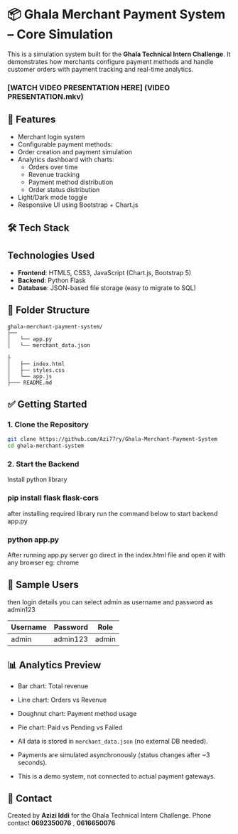 # 📦 Ghala Merchant Payment System – Core Simulation

This is a simulation system built for the **Ghala Technical Intern Challenge**. It demonstrates how merchants configure payment methods and handle customer orders with payment tracking and real-time analytics.

### [WATCH VIDEO PRESENTATION HERE] (VIDEO PRESENTATION.mkv)

## 🚀 Features

- Merchant login system
- Configurable payment methods:
- Order creation and payment simulation
- Analytics dashboard with charts:
  - Orders over time
  - Revenue tracking
  - Payment method distribution
  - Order status distribution
- Light/Dark mode toggle
- Responsive UI using Bootstrap + Chart.js

## 🛠️ Tech Stack
## Technologies Used

- **Frontend**: HTML5, CSS3, JavaScript (Chart.js, Bootstrap 5)
- **Backend**: Python Flask
- **Database**: JSON-based file storage (easy to migrate to SQL)

## 📁 Folder Structure

```
ghala-merchant-payment-system/
├──
│   └── app.py
│   └── merchant_data.json

├
│   ├── index.html
│   ├── styles.css
│   └── app.js
├─── README.md
```

## ✅ Getting Started

### 1. Clone the Repository

```bash
git clone https://github.com/Azi77ry/Ghala-Merchant-Payment-System
cd ghala-merchant-system
```

### 2. Start the Backend
Install python library 
### pip install flask flask-cors

after installing required library run the command below to start backend app.py

### python app.py
 After running app.py server go direct in the index.html file and open it with any browser eg: chrome

## 👤 Sample Users
then login details you can select admin as username and password as admin123

| Username    | Password     | Role     |
|-------------|--------------|----------|
| admin       | admin123     | admin    |



## 📊 Analytics Preview

- Bar chart: Total revenue
- Line chart: Orders vs Revenue
- Doughnut chart: Payment method usage
- Pie chart: Paid vs Pending vs Failed

- All data is stored in `merchant_data.json` (no external DB needed).
- Payments are simulated asynchronously (status changes after ~3 seconds).
- This is a demo system, not connected to actual payment gateways.

## 📧 Contact

Created by **Azizi Iddi** for the Ghala Technical Intern Challenge.
Phone contact **0692350076** , **0616650076**
